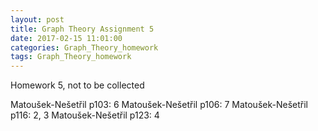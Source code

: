 ```yaml
---
layout: post 
title: Graph Theory Assignment 5
date: 2017-02-15 11:01:00
categories: Graph_Theory_homework
tags: Graph_Theory_homework 
---
```


Homework 5, not to be collected

Matoušek-Nešetřil p103: 6
Matoušek-Nešetřil p106: 7
Matoušek-Nešetřil p116: 2, 3
Matoušek-Nešetřil p123: 4